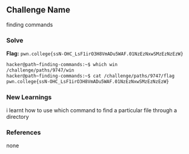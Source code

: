 ## Challenge Name
finding commands

### Solve
**Flag:** `pwn.college{ssN-OHC_LsF1irO3H8VmADu5WAF.01NzEzNxwSMzEzNzEzW}`

```bash
hacker@path~finding-commands:~$ which win
/challenge/paths/9747/win
hacker@path~finding-commands:~$ cat /challenge/paths/9747/flag
pwn.college{ssN-OHC_LsF1irO3H8VmADu5WAF.01NzEzNxwSMzEzNzEzW}
```

### New Learnings
i learnt how to use which command to find a particular file through a directory

### References 
none
